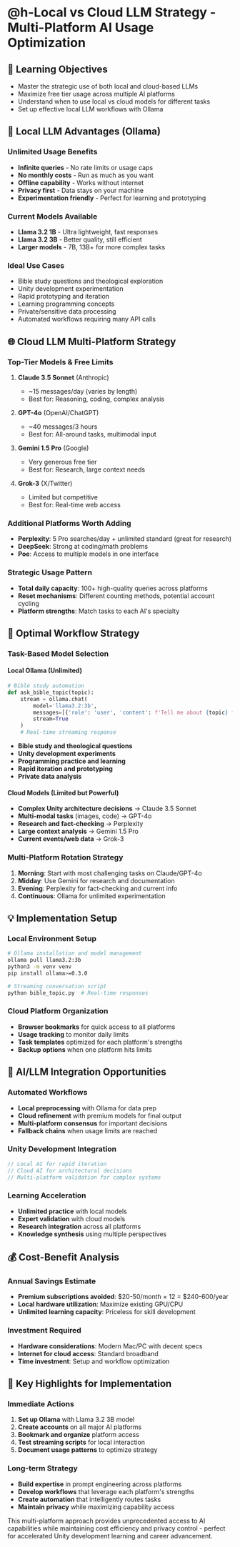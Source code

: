 # @h-Local vs Cloud LLM Strategy - Multi-Platform AI Usage Optimization

## 🎯 Learning Objectives
- Master the strategic use of both local and cloud-based LLMs
- Maximize free tier usage across multiple AI platforms
- Understand when to use local vs cloud models for different tasks
- Set up effective local LLM workflows with Ollama

## 🔧 Local LLM Advantages (Ollama)

### Unlimited Usage Benefits
- **Infinite queries** - No rate limits or usage caps
- **No monthly costs** - Run as much as you want
- **Offline capability** - Works without internet
- **Privacy first** - Data stays on your machine
- **Experimentation friendly** - Perfect for learning and prototyping

### Current Models Available
- **Llama 3.2 1B** - Ultra lightweight, fast responses
- **Llama 3.2 3B** - Better quality, still efficient
- **Larger models** - 7B, 13B+ for more complex tasks

### Ideal Use Cases
- Bible study questions and theological exploration
- Unity development experimentation
- Rapid prototyping and iteration
- Learning programming concepts
- Private/sensitive data processing
- Automated workflows requiring many API calls

## 🌐 Cloud LLM Multi-Platform Strategy

### Top-Tier Models & Free Limits
1. **Claude 3.5 Sonnet** (Anthropic)
   - ~15 messages/day (varies by length)
   - Best for: Reasoning, coding, complex analysis

2. **GPT-4o** (OpenAI/ChatGPT)
   - ~40 messages/3 hours
   - Best for: All-around tasks, multimodal input

3. **Gemini 1.5 Pro** (Google)
   - Very generous free tier
   - Best for: Research, large context needs

4. **Grok-3** (X/Twitter)
   - Limited but competitive
   - Best for: Real-time web access

### Additional Platforms Worth Adding
- **Perplexity**: 5 Pro searches/day + unlimited standard (great for research)
- **DeepSeek**: Strong at coding/math problems
- **Poe**: Access to multiple models in one interface

### Strategic Usage Pattern
- **Total daily capacity**: 100+ high-quality queries across platforms
- **Reset mechanisms**: Different counting methods, potential account cycling
- **Platform strengths**: Match tasks to each AI's specialty

## 🚀 Optimal Workflow Strategy

### Task-Based Model Selection

#### Local Ollama (Unlimited)
```python
# Bible study automation
def ask_bible_topic(topic):
    stream = ollama.chat(
        model='llama3.2:3b',
        messages=[{'role': 'user', 'content': f'Tell me about {topic} from the Bible'}],
        stream=True
    )
    # Real-time streaming response
```

- **Bible study and theological questions**
- **Unity development experiments**
- **Programming practice and learning**
- **Rapid iteration and prototyping**
- **Private data analysis**

#### Cloud Models (Limited but Powerful)
- **Complex Unity architecture decisions** → Claude 3.5 Sonnet
- **Multi-modal tasks** (images, code) → GPT-4o
- **Research and fact-checking** → Perplexity
- **Large context analysis** → Gemini 1.5 Pro
- **Current events/web data** → Grok-3

### Multi-Platform Rotation Strategy
1. **Morning**: Start with most challenging tasks on Claude/GPT-4o
2. **Midday**: Use Gemini for research and documentation
3. **Evening**: Perplexity for fact-checking and current info
4. **Continuous**: Ollama for unlimited experimentation

## 💡 Implementation Setup

### Local Environment Setup
```bash
# Ollama installation and model management
ollama pull llama3.2:3b
python3 -m venv venv
pip install ollama>=0.3.0

# Streaming conversation script
python bible_topic.py  # Real-time responses
```

### Cloud Platform Organization
- **Browser bookmarks** for quick access to all platforms
- **Usage tracking** to monitor daily limits
- **Task templates** optimized for each platform's strengths
- **Backup options** when one platform hits limits

## 🔄 AI/LLM Integration Opportunities

### Automated Workflows
- **Local preprocessing** with Ollama for data prep
- **Cloud refinement** with premium models for final output
- **Multi-platform consensus** for important decisions
- **Fallback chains** when usage limits are reached

### Unity Development Integration
```csharp
// Local AI for rapid iteration
// Cloud AI for architectural decisions
// Multi-platform validation for complex systems
```

### Learning Acceleration
- **Unlimited practice** with local models
- **Expert validation** with cloud models
- **Research integration** across all platforms
- **Knowledge synthesis** using multiple perspectives

## 💰 Cost-Benefit Analysis

### Annual Savings Estimate
- **Premium subscriptions avoided**: $20-50/month × 12 = $240-600/year
- **Local hardware utilization**: Maximize existing GPU/CPU
- **Unlimited learning capacity**: Priceless for skill development

### Investment Required
- **Hardware considerations**: Modern Mac/PC with decent specs
- **Internet for cloud access**: Standard broadband
- **Time investment**: Setup and workflow optimization

## 🎯 Key Highlights for Implementation

### Immediate Actions
1. **Set up Ollama** with Llama 3.2 3B model
2. **Create accounts** on all major AI platforms
3. **Bookmark and organize** platform access
4. **Test streaming scripts** for local interaction
5. **Document usage patterns** to optimize strategy

### Long-term Strategy
- **Build expertise** in prompt engineering across platforms
- **Develop workflows** that leverage each platform's strengths
- **Create automation** that intelligently routes tasks
- **Maintain privacy** while maximizing capability access

This multi-platform approach provides unprecedented access to AI capabilities while maintaining cost efficiency and privacy control - perfect for accelerated Unity development learning and career advancement.